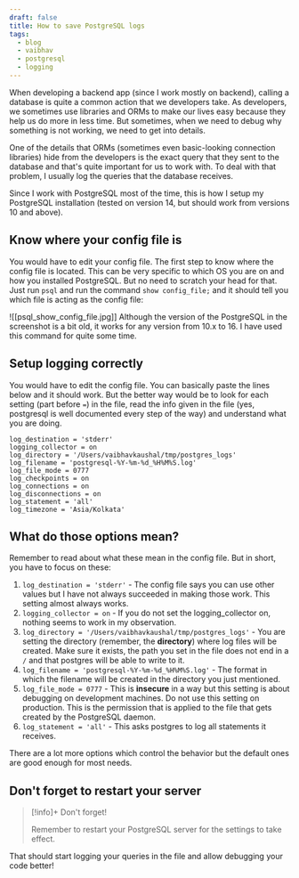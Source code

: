 ```yaml
---
draft: false
title: How to save PostgreSQL logs
tags:
  - blog
  - vaibhav
  - postgresql
  - logging
---
```

When developing a backend app (since I work mostly on backend), calling a database is quite a common action that we developers take. As developers, we sometimes use libraries and ORMs to make our lives easy because they help us do more in less time. But sometimes, when we need to debug why something is not working, we need to get into details.

One of the details that ORMs (sometimes even basic-looking connection libraries) hide from the developers is the exact query that they sent to the database and that's quite important for us to work with. To deal with that problem, I usually log the queries that the database receives. 

Since I work with PostgreSQL most of the time, this is how I setup my PostgreSQL installation (tested on version 14, but should work from versions 10 and above).

## Know where your config file is

You would have to edit your config file. The first step to know where the config file is located. This can be very specific to which OS you are on and how you installed PostgreSQL. But no need to scratch your head for that. Just run `psql` and run the command `show config_file;` and it should tell you which file is acting as the config file: 

![[psql_show_config_file.jpg]]
Although the version of the PostgreSQL in the screenshot is a bit old, it works for any version from 10.x to 16. I have used this command for quite some time.
## Setup logging correctly
You would have to edit the config file. You can basically paste the lines below and it should work. But the better way would be to look for each setting (part before `=`) in the file, read the info given in the file (yes, postgresql is well documented every step of the way) and understand what you are doing.

```
log_destination = 'stderr'
logging_collector = on
log_directory = '/Users/vaibhavkaushal/tmp/postgres_logs'
log_filename = 'postgresql-%Y-%m-%d_%H%M%S.log'
log_file_mode = 0777
log_checkpoints = on
log_connections = on
log_disconnections = on
log_statement = 'all'
log_timezone = 'Asia/Kolkata'
```
## What do those options mean?
Remember to read about what these mean in the config file. But in short, you have to focus on these: 

1. `log_destination = 'stderr'` - The config file says you can use other values but I have not always succeeded in making those work. This setting almost always works.
2. `logging_collector = on` - If you do not set the logging_collector on, nothing seems to work in my observation.
3. `log_directory = '/Users/vaibhavkaushal/tmp/postgres_logs'` - You are setting the directory (remember, the **directory**) where log files will be created. Make sure it exists, the path you set in the file does not end in a `/` and that postgres will be able to write to it. 
4. `log_filename = 'postgresql-%Y-%m-%d_%H%M%S.log'` - The format in which the filename will be created in the directory you just mentioned.
5. `log_file_mode = 0777` - This is **insecure** in a way but this setting is about debugging on development machines. Do not use this setting on production. This is the permission that is applied to the file that gets created by the PostgreSQL daemon.
6. `log_statement = 'all'` - This asks postgres to log all statements it receives.

There are a lot more options which control the behavior but the default ones are good enough for most needs.

## Don't forget to restart your server

> [!info]+ Don't forget!
> 
> Remember to restart your PostgreSQL server for the settings to take effect.

That should start logging your queries in the file and allow debugging your code better!